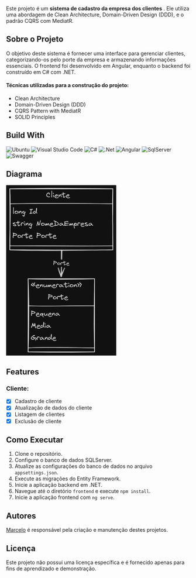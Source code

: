 Este projeto é um **sistema de cadastro da empresa dos clientes** . Ele utiliza uma abordagem de Clean Architecture, Domain-Driven Design (DDD), e o padrão CQRS com MediatR.

## Sobre o Projeto

O objetivo deste sistema é fornecer uma interface para gerenciar clientes, categorizando-os pelo porte da empresa e armazenando informações essenciais. O frontend foi desenvolvido em Angular, enquanto o backend foi construído em C# com .NET.

#### Técnicas utilizadas para a construção do projeto:

- Clean Architecture
- Domain-Driven Design (DDD)
- CQRS Pattern with MediatR
- SOLID Principles

## Build With

![Ubuntu](https://img.shields.io/badge/Ubuntu-E95420?style=for-the-badge&logo=ubuntu&logoColor=white)
![Visual Studio Code](https://img.shields.io/badge/Visual%20Studio%20Code-0078d7.svg?style=for-the-badge&logo=visual-studio-code&logoColor=white)
![C#](https://img.shields.io/badge/c%23-%23239120.svg?style=for-the-badge&logo=csharp&logoColor=white)
![.Net](https://img.shields.io/badge/.NET-5C2D91?style=for-the-badge&logo=.net&logoColor=white)
![Angular](https://img.shields.io/badge/Angular-DD0031?style=for-the-badge&logo=angular&logoColor=white)
![SqlServer](https://img.shields.io/badge/Microsoft_SQL_Server-CC2927?style=for-the-badge&logo=microsoft-sql-server&logoColor=white)
![Swagger](https://camo.githubusercontent.com/6e4dd9644d5327ffad6433ecb2f4c0a8f41531fcfe142ae36d7e1cb162774fc3/68747470733a2f2f696d672e736869656c64732e696f2f62616467652f537761676765722d3230354533423f7374796c653d666f722d7468652d6261646765266c6f676f3d73776167676572266c6f676f436f6c6f723d7768697465)


## Diagrama

![diagrama](images/diagrama_sistema_cliente.png)

## Features

### Cliente:

- [x] Cadastro de cliente
- [x] Atualização de dados do cliente
- [x] Listagem de clientes
- [x] Exclusão de cliente

## Como Executar

1. Clone o repositório.
2. Configure o banco de dados SQLServer.
3. Atualize as configurações do banco de dados no arquivo `appsettings.json`.
4. Execute as migrações do Entity Framework.
5. Inicie a aplicação backend em .NET.
6. Navegue até o diretório `frontend` e execute `npm install`.
7. Inicie a aplicação frontend com `ng serve`.

## Autores

[Marcelo](https://github.com/Mmarcelinho) é responsável pela criação e manutenção destes projetos.

## Licença

Este projeto não possui uma licença específica e é fornecido apenas para fins de aprendizado e demonstração.

